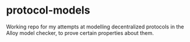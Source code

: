 # protocol-models

Working repo for my attempts at modelling decentralized protocols in the Alloy model checker, to prove certain properties about them.
